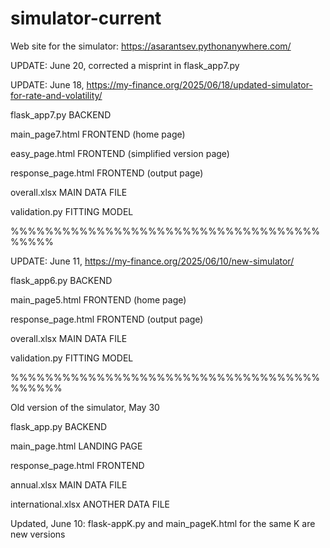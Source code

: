 # simulator-current
Web site for the simulator: https://asarantsev.pythonanywhere.com/

UPDATE: June 20, corrected a misprint in flask_app7.py

UPDATE: June 18, https://my-finance.org/2025/06/18/updated-simulator-for-rate-and-volatility/

flask_app7.py BACKEND

main_page7.html FRONTEND (home page)

easy_page.html FRONTEND (simplified version page)

response_page.html FRONTEND (output page)

overall.xlsx MAIN DATA FILE

validation.py FITTING MODEL

%%%%%%%%%%%%%%%%%%%%%%%%%%%%%%%%%%%%%%%%%

UPDATE: June 11, https://my-finance.org/2025/06/10/new-simulator/

flask_app6.py BACKEND

main_page5.html FRONTEND (home page)

response_page.html FRONTEND (output page)

overall.xlsx MAIN DATA FILE

validation.py FITTING MODEL

%%%%%%%%%%%%%%%%%%%%%%%%%%%%%%%%%%%%%%%%%%

Old version of the simulator, May 30

flask_app.py BACKEND

main_page.html LANDING PAGE

response_page.html FRONTEND

annual.xlsx MAIN DATA FILE

international.xlsx ANOTHER DATA FILE

Updated, June 10: 
flask-appK.py and main_pageK.html for the same K are new versions
